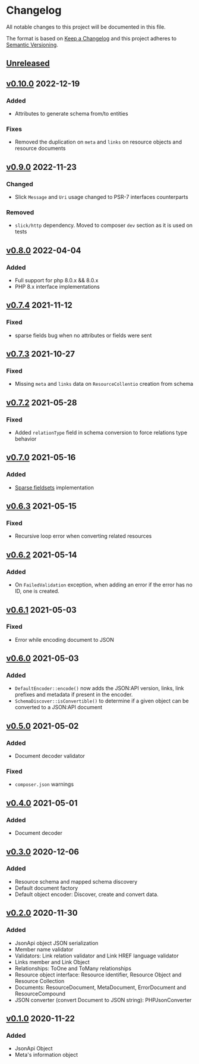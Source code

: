 # Changelog

All notable changes to this project will be documented in this file.

The format is based on [Keep a Changelog](http://keepachangelog.com/en/1.0.0/)
and this project adheres to [Semantic Versioning](http://semver.org/spec/v2.0.0.html).

## [Unreleased]

## [v0.10.0] 2022-12-19
### Added
- Attributes to generate schema from/to entities
### Fixes
- Removed the duplication on `meta` and `links` on resource objects and resource documents

## [v0.9.0] 2022-11-23
### Changed
- Slick `Message` and `Uri` usage changed to PSR-7 interfaces counterparts
### Removed
- `slick/http` dependency. Moved to composer `dev` section as it is used on tests
 
## [v0.8.0] 2022-04-04
### Added
- Full support for php 8.0.x && 8.0.x
- PHP 8.x interface implementations

## [v0.7.4] 2021-11-12
### Fixed
- sparse fields bug when no attributes or fields were sent

## [v0.7.3] 2021-10-27
### Fixed
- Missing `meta` and `links` data on `ResourceCollentio` creation from schema

## [v0.7.2] 2021-05-28
### Fixed
- Added `relationType` field in schema conversion to force relations type behavior

## [v0.7.0] 2021-05-16
### Added
- [Sparse fieldsets](https://jsonapi.org/format/1.1/#fetching-sparse-fieldsets) implementation

## [v0.6.3] 2021-05-15
### Fixed
- Recursive loop error when converting related resources

## [v0.6.2] 2021-05-14
### Added
- On `FailedValidation` exception, when adding an error if the error has no ID, one is created.

## [v0.6.1] 2021-05-03
### Fixed
- Error while encoding document to JSON

## [v0.6.0] 2021-05-03
### Added
- `DefaultEncoder::encode()` now adds the JSON:API version, links, link prefixes and
  metadata if present in the encoder.
- `SchemaDiscover::isConvertible()` to determine if a given object can be converted to a JSON:API document  

## [v0.5.0] 2021-05-02
### Added
- Document decoder validator
### Fixed
- `composer.json` warnings

## [v0.4.0] 2021-05-01
### Added
- Document decoder

## [v0.3.0] 2020-12-06
### Added
- Resource schema and mapped schema discovery
- Default document factory
- Default object encoder: Discover, create and convert data.

## [v0.2.0] 2020-11-30
### Added
- JsonApi object JSON serialization
- Member name validator
- Validators: Link relation validator and Link HREF language validator
- Links member and Link Object
- Relationships: ToOne and ToMany relationships
- Resource object interface: Resource identifier, Resource Object and Resource Collection
- Documents: ResourceDocument, MetaDocument, ErrorDocument and ResourceCompound
- JSON converter (convert Document to JSON string): PHPJsonConverter

## [v0.1.0] 2020-11-22
### Added
- JsonApi Object
- Meta's information object

[Unreleased]: https://github.com/slickframework/json-api/compare/v0.10.0...HEAD
[v0.10.0]: https://github.com/slickframework/json-api/compare/v0.9.0...v0.10.0
[v0.9.0]: https://github.com/slickframework/json-api/compare/v0.8.0...v0.9.0
[v0.8.0]: https://github.com/slickframework/json-api/compare/v0.7.4...v0.8.0
[v0.7.4]: https://github.com/slickframework/json-api/compare/v0.7.3...v0.7.4
[v0.7.3]: https://github.com/slickframework/json-api/compare/v0.7.2...v0.7.3
[v0.7.2]: https://github.com/slickframework/json-api/compare/v0.7.0...v0.7.2
[v0.7.0]: https://github.com/slickframework/json-api/compare/v0.6.3...v0.7.0
[v0.6.3]: https://github.com/slickframework/json-api/compare/v0.6.2...v0.6.3
[v0.6.2]: https://github.com/slickframework/json-api/compare/v0.6.1...v0.6.2
[v0.6.1]: https://github.com/slickframework/json-api/compare/v0.6.0...v0.6.1
[v0.6.0]: https://github.com/slickframework/json-api/compare/v0.5.0...v0.6.0
[v0.5.0]: https://github.com/slickframework/json-api/compare/v0.4.0...v0.5.0
[v0.4.0]: https://github.com/slickframework/json-api/compare/v0.3.0...v0.4.0
[v0.3.0]: https://github.com/slickframework/json-api/compare/v0.2.0...v0.3.0
[v0.2.0]: https://github.com/slickframework/json-api/compare/v0.1.0...v0.2.0
[v0.1.0]: https://github.com/slickframework/json-api/compare/51d2e9...v0.1.0